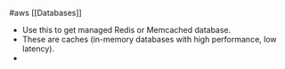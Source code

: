 #aws [[Databases]]

* Use this to get managed Redis or Memcached database.
* These are caches (in-memory databases with high performance, low latency).
* 